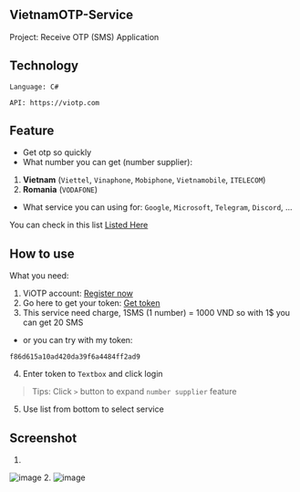## VietnamOTP-Service
Project: Receive OTP (SMS) Application

## Technology
```Language: C#```

```API: https://viotp.com```

## Feature
- Get otp so quickly
- What number you can get (number supplier): 
1. **Vietnam** (`Viettel`, `Vinaphone`, `Mobiphone`, `Vietnamobile`, `ITELECOM`)
2. **Romania** (`VODAFONE`)
- What service you can using for: `Google`, `Microsoft`, `Telegram`, `Discord`, ...

You can check in this list [Listed Here](https://pastebin.com/raw/gFmEbcfV)

## How to use
What you need:
1. ViOTP account: [Register now](https://viotp.com/Account/Register)
2. Go here to get your token: [Get token](https://viotp.com/Account/ApiDocument2)
3. This service need charge, 1SMS (1 number) = 1000 VND so with 1$ you can get 20 SMS

- or you can try with my token: 
```
f86d615a10ad420da39f6a4484ff2ad9
```
4. Enter token to `Textbox` and click login
> Tips: Click `>` button to expand `number supplier` feature

5. Use list from bottom to select service

## Screenshot
1.
![image](https://user-images.githubusercontent.com/113295259/215234161-20aea146-6ca4-4266-a9f7-fd9e99fdb0b1.png)
2.
![image](https://user-images.githubusercontent.com/113295259/215234259-815a22bc-599b-43a6-bef4-d5a49dcadd57.png)
